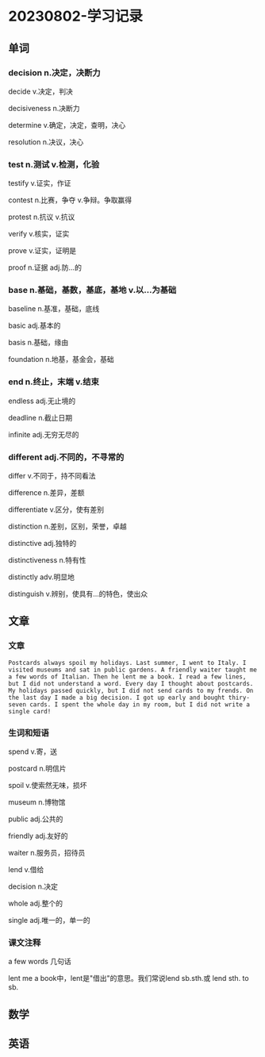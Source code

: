 # 20230802-学习记录

## 单词

### decision n.决定，决断力

decide v.决定，判决

decisiveness n.决断力

determine v.确定，决定，查明，决心

resolution n.决议，决心

### test n.测试 v.检测，化验

testify v.证实，作证

contest n.比赛，争夺 v.争辩。争取赢得

protest n.抗议 v.抗议

verify v.核实，证实

prove v.证实，证明是

proof n.证据 adj.防…的

### base n.基础，基数，基底，基地 v.以…为基础

baseline n.基准，基础，底线

basic adj.基本的

basis n.基础，缘由

foundation n.地基，基金会，基础

### end n.终止，末端 v.结束

endless adj.无止境的

deadline n.截止日期

infinite adj.无穷无尽的

### different adj.不同的，不寻常的

differ v.不同于，持不同看法

difference n.差异，差额

differentiate v.区分，使有差别

distinction n.差别，区别，荣誉，卓越

distinctive adj.独特的

distinctiveness n.特有性

distinctly adv.明显地

distinguish v.辨别，使具有…的特色，使出众

## 文章

### 文章

```
Postcards always spoil my holidays. Last summer, I went to Italy. I visited museums and sat in public gardens. A friendly waiter taught me a few words of Italian. Then he lent me a book. I read a few lines, but I did not understand a word. Every day I thought about postcards. My holidays passed quickly, but I did not send cards to my frends. On the last day I made a big decision. I got up early and bought thiry-seven cards. I spent the whole day in my room, but I did not write a single card!
```

### 生词和短语

spend v.寄，送

postcard n.明信片

spoil v.使索然无味，损坏

museum n.博物馆

public adj.公共的

friendly adj.友好的

waiter n.服务员，招待员

lend v.借给

decision n.决定

whole adj.整个的

single adj.唯一的，单一的

### 课文注释

a few words 几句话

lent me a book中，lent是"借出"的意思。我们常说lend sb.sth.或 lend sth. to sb.

## 数学



## 英语